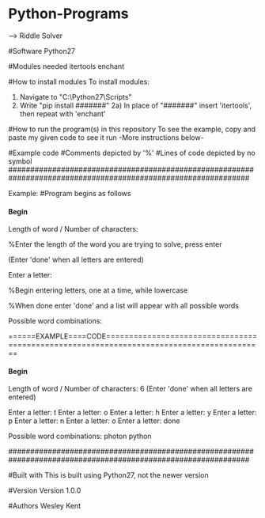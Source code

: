 # Python-Programs
--> Riddle Solver

#Software
Python27

#Modules needed
itertools
enchant

#How to install modules
To install modules:
1) Navigate to "C:\Python27\Scripts"
2) Write "pip install #######" 
2a) In place of "#######" insert 'itertools', then repeat with 'enchant'

#How to run the program(s) in this repository
To see the example, copy and paste my given code to see it run
-More instructions below-

#Example code
#Comments depicted by '%'
#Lines of code depicted by no symbol
###############################################################################################################

Example: #Program begins as follows

#### Begin ####
Length of word / Number of characters: 

%Enter the length of the word you are trying to solve, press enter

(Enter 'done' when all letters are entered)

Enter a letter: 

%Begin entering letters, one at a time, while lowercase

%When done enter 'done' and a list will appear with all possible words

Possible word combinations:

======EXAMPLE====CODE=========================================================================================


#### Begin ####
Length of word / Number of characters: 6
(Enter 'done' when all letters are entered)

Enter a letter: t
Enter a letter: o
Enter a letter: h
Enter a letter: y
Enter a letter: p
Enter a letter: n
Enter a letter: o
Enter a letter: done

Possible word combinations:
photon
python




###############################################################################################################

#Built with
This is built using Python27, not the newer version

#Version
Version 1.0.0

#Authors
Wesley Kent
